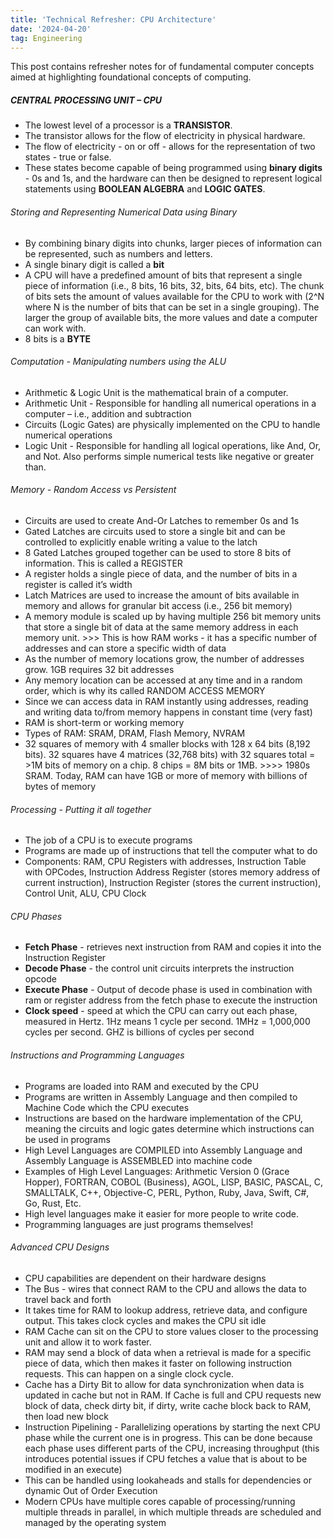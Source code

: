 ```yaml
---
title: 'Technical Refresher: CPU Architecture'
date: '2024-04-20'
tag: Engineering
---
```


This post contains refresher notes for of fundamental computer concepts aimed at highlighting foundational concepts of computing.

##### CENTRAL PROCESSING UNIT – CPU
- The lowest level of a processor is a **TRANSISTOR**.
- The transistor allows for the flow of electricity in physical hardware.
- The flow of electricity - on or off - allows for the representation of two states - true or false.
- These states become capable of being programmed using **binary digits** - 0s and 1s, and the hardware can then be designed to represent logical statements using **BOOLEAN ALGEBRA** and **LOGIC GATES**.

###### Storing and Representing Numerical Data using Binary
- By combining binary digits into chunks, larger pieces of information can be represented, such as numbers and letters.
- A single binary digit is called a **bit**
- A CPU will have a predefined amount of bits that represent a single piece of information (i.e., 8 bits, 16 bits, 32, bits, 64 bits, etc). The chunk of bits sets the amount of values available for the CPU to work with (2^N where N is the number of bits that can be set in a single grouping). The larger the group of available bits, the more values and date a computer can work with.
- 8 bits is a **BYTE**

###### Computation - Manipulating numbers using the ALU
- Arithmetic & Logic Unit is the mathematical brain of a computer.
- Arithmetic Unit - Responsible for handling all numerical operations in a computer – i.e., addition and subtraction
- Circuits (Logic Gates) are physically implemented on the CPU to handle numerical operations
- Logic Unit - Responsible for handling all logical operations, like And, Or, and Not. Also performs simple numerical tests like negative or greater than.

###### Memory - Random Access vs Persistent
- Circuits are used to create And-Or Latches to remember 0s and 1s
- Gated Latches are circuits used to store a single bit and can be controlled to explicitly enable writing a value to the latch
- 8 Gated Latches grouped together can be used to store 8 bits of information. This is called a REGISTER
- A register holds a single piece of data, and the number of bits in a register is called it’s width
- Latch Matrices are used to increase the amount of bits available in memory and allows for granular bit access (i.e., 256 bit memory)
- A memory module is scaled up by having multiple 256 bit memory units that store a single bit of data at the same memory address in each memory unit. >>> This is how RAM works - it has a specific number of addresses and can store a specific width of data
- As the number of memory locations grow, the number of addresses grow. 1GB requires 32 bit addresses
- Any memory location can be accessed at any time and in a random order, which is why its called RANDOM ACCESS MEMORY
- Since we can access data in RAM instantly using addresses, reading and writing data to/from memory happens in constant time (very fast)
- RAM is short-term or working memory
- Types of RAM: SRAM, DRAM, Flash Memory, NVRAM
- 32 squares of memory with 4 smaller blocks with 128 x 64 bits (8,192 bits). 32 squares have 4 matrices (32,768 bits) with 32 squares total = >1M bits of memory on a chip. 8 chips = 8M bits or 1MB. >>>> 1980s SRAM. Today, RAM can have 1GB or more of memory with billions of bytes of memory

###### Processing - Putting it all together
- The job of a CPU is to execute programs
- Programs are made up of instructions that tell the computer what to do
- Components: RAM, CPU Registers with addresses, Instruction Table with OPCodes, Instruction Address Register (stores memory address of current instruction), Instruction Register (stores the current instruction), Control Unit, ALU, CPU Clock

###### CPU Phases
- **Fetch Phase** - retrieves next instruction from RAM and copies it into the Instruction Register
- **Decode Phase** - the control unit circuits interprets the instruction opcode
- **Execute Phase** - Output of decode phase is used in combination with ram or register address from the fetch phase to execute the instruction
- **Clock speed** - speed at which the CPU can carry out each phase, measured in Hertz. 1Hz means 1 cycle per second. 1MHz = 1,000,000 cycles per second. GHZ is billions of cycles per second

###### Instructions and Programming Languages
- Programs are loaded into RAM and executed by the CPU
- Programs are written in Assembly Language and then compiled to Machine Code which the CPU executes
- Instructions are based on the hardware implementation of the CPU, meaning the circuits and logic gates determine which instructions can be used in programs
- High Level Languages are COMPILED into Assembly Language and Assembly Language is ASSEMBLED into machine code
- Examples of High Level Languages: Arithmetic Version 0 (Grace Hopper), FORTRAN, COBOL (Business), AGOL, LISP, BASIC, PASCAL, C, SMALLTALK, C++, Objective-C, PERL, Python, Ruby, Java, Swift, C#, Go, Rust, Etc. 
- High level languages make it easier for more people to write code.
- Programming languages are just programs themselves!

###### Advanced CPU Designs
- CPU capabilities are dependent on their hardware designs
- The Bus - wires that connect RAM to the CPU and allows the data to travel back and forth
- It takes time for RAM to lookup address, retrieve data, and configure output. This takes clock cycles and makes the CPU sit idle
- RAM Cache can sit on the CPU to store values closer to the processing unit and allow it to work faster. 
- RAM may send a block of data when a retrieval is made for a specific piece of data, which then makes it faster on following instruction requests. This can happen on a single clock cycle. 
- Cache has a Dirty Bit to allow for data synchronization when data is updated in cache but not in RAM. If Cache is full and CPU requests new block of data, check dirty bit, if dirty, write cache block back to RAM, then load new block
- Instruction Pipelining - Parallelizing operations by starting the next CPU phase while the current one is in progress. This can be done because each phase uses different parts of the CPU, increasing throughput (this introduces potential issues if CPU fetches a value that is about to be modified in an execute)
- This can be handled using lookaheads and stalls for dependencies or dynamic Out of Order Execution
- Modern CPUs have multiple cores capable of processing/running multiple threads in parallel, in which multiple threads are scheduled and managed by the operating system

